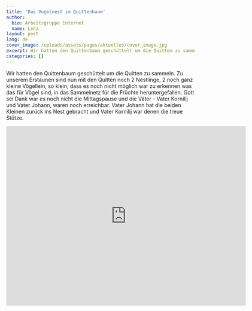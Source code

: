 ```yaml
---
title: 'Das Vogelnest im Quittenbaum'
author:
  bio: Arbeitsgruppe Internet
  name: Lena
layout: post
lang: de
cover_image: /uploads/assets/pages/aktuelles/cover_image.jpg
excerpt: Wir hatten den Quittenbaum geschüttelt um die Quitten zu sammeln. Zu unserem Erstaunen sind nun mit den Quitten noch 2 Nestlinge, 2 noch ganz kleine Vögellein, so klein, dass es noch nicht möglich war zu erkennen was das für Vögel sind, in das Sammelnetz für die Früchte heruntergefallen.
categories: []
---
```

Wir hatten den Quittenbaum geschüttelt um die Quitten zu sammeln. Zu unserem Erstaunen sind nun mit den Quitten noch 2 Nestlinge, 2 noch ganz kleine Vögellein, so klein, dass es noch nicht möglich war zu erkennen was das für Vögel sind, in das Sammelnetz für die Früchte heruntergefallen.
Gott sei Dank war es noch nicht die Mittagspause und die Väter - Vater Kornilij und Vater Johann, waren noch erreichbar. Vater Johann hat die beiden Kleinen zurück ins Nest gebracht und Vater Kornilij war denen die treue Stütze.

<iframe src="https://player.vimeo.com/video/135667096" width="640" height="480" frameborder="0" allowfullscreen></iframe>
